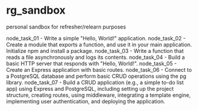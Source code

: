 # rg_sandbox
personal sandbox
for refresher/relearn purposes

node_task_01 - Write a simple "Hello, World!" application.
node_task_02 - Create a module that exports a function, and use it in your main application. Initialize npm and install a package.
node_task_03 - Write a function that reads a file asynchronously and logs its contents.
node_task_04 - Build a basic HTTP server that responds with "Hello, World!".
node_task_05 - Create an Express application with basic routes.
node_task_06 - Connect to a PostgreSQL database and perform basic CRUD operations using the pg library.
node_task_07 - Build a CRUD application (e.g., a simple to-do list app) using Express and PostgreSQL, including setting up the project structure, creating routes, using middleware, integrating a template engine, implementing user authentication, and deploying the application.